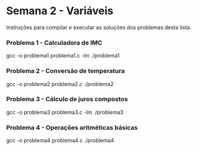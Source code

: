 # Semana 2 - Variáveis

Instruções para compilar e executar as soluções dos problemas desta lista.

### Problema 1 - Calculadora de IMC
gcc -o problema1 problema1.c -lm
./problema1

### Problema 2 - Conversão de temperatura
gcc -o problema2 problema2.c 
./problema2

### Problema 3 - Cálculo de juros compostos
gcc -o problema3 problema3.c -lm
./problema3

### Problema 4 - Operações aritméticas básicas
gcc -o problema4 problema4.c
./problema4